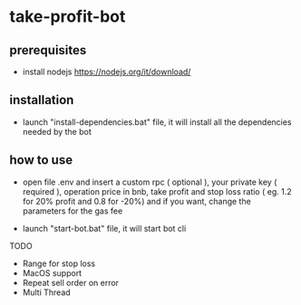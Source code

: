 # take-profit-bot

## prerequisites

- install nodejs https://nodejs.org/it/download/

## installation

- launch "install-dependencies.bat" file, it will install all the dependencies needed by the bot

## how to use

- open file .env and insert a custom rpc ( optional ), your private key ( required ), operation price in bnb, take profit and stop loss ratio ( eg. 1.2 for 20% profit and 0.8 for -20%) and if you want, change the parameters for the gas fee

- launch "start-bot.bat" file, it will start bot cli

TODO
- Range for stop loss
- MacOS support
- Repeat sell order on error
- Multi Thread

